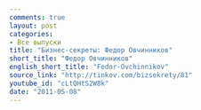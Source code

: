 ```yaml
---
comments: true
layout: post
categories:
- Все выпуски
title: "Бизнес-секреты: Федор Овчинников"
short_title: "Федор Овчинников"
english_short_title: "Fedor-Ovchinnikov"
source_link: "http://tinkov.com/bizsekrety/81"
youtube_id: "cLtQHtS2W8k"
date: "2011-05-08"
---
```



